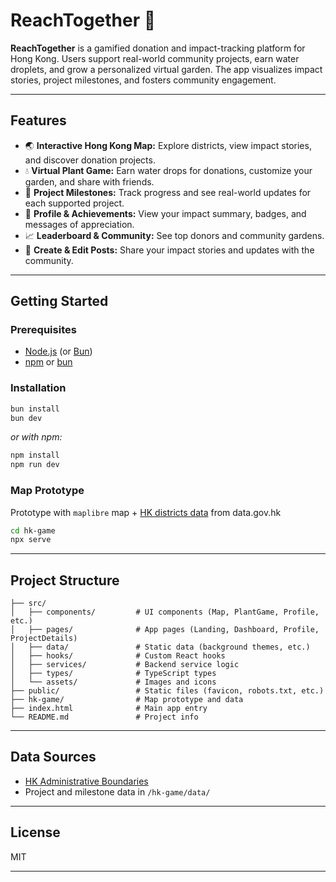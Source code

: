 # ReachTogether 🌱

**ReachTogether** is a gamified donation and impact-tracking platform for Hong Kong. Users support real-world community projects, earn water droplets, and grow a personalized virtual garden. The app visualizes impact stories, project milestones, and fosters community engagement.

---

## Features

- 🌏 **Interactive Hong Kong Map:** Explore districts, view impact stories, and discover donation projects.
- 💧 **Virtual Plant Game:** Earn water drops for donations, customize your garden, and share with friends.
- 🏫 **Project Milestones:** Track progress and see real-world updates for each supported project.
- 🏅 **Profile & Achievements:** View your impact summary, badges, and messages of appreciation.
- 📈 **Leaderboard & Community:** See top donors and community gardens.
- 📝 **Create & Edit Posts:** Share your impact stories and updates with the community.

---

## Getting Started

### Prerequisites

- [Node.js](https://nodejs.org/) (or [Bun](https://bun.sh/))
- [npm](https://www.npmjs.com/) or [bun](https://bun.sh/)

### Installation

```sh
bun install
bun dev
```
_or with npm:_
```sh
npm install
npm run dev
```

### Map Prototype

Prototype with `maplibre` map + [HK districts data](https://data.gov.hk/en-data/dataset/hk-had-json1-hong-kong-administrative-boundaries/resource/706ed666-8f6c-4869-8c18-b74f863a5d22) from data.gov.hk

```sh
cd hk-game
npx serve
```

---

## Project Structure

```
├── src/
│   ├── components/         # UI components (Map, PlantGame, Profile, etc.)
│   ├── pages/              # App pages (Landing, Dashboard, Profile, ProjectDetails)
│   ├── data/               # Static data (background themes, etc.)
│   ├── hooks/              # Custom React hooks
│   ├── services/           # Backend service logic
│   ├── types/              # TypeScript types
│   └── assets/             # Images and icons
├── public/                 # Static files (favicon, robots.txt, etc.)
├── hk-game/                # Map prototype and data
├── index.html              # Main app entry
└── README.md               # Project info
```

---

## Data Sources

- [HK Administrative Boundaries](https://data.gov.hk/en-data/dataset/hk-had-json1-hong-kong-administrative-boundaries/resource/706ed666-8f6c-4869-8c18-b74f863a5d22)
- Project and milestone data in `/hk-game/data/`

---

## License

MIT

---
